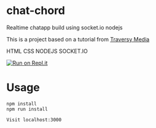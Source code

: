 # chat-chord

Realtime chatapp build using socket.io nodejs 

This is a project based on a tutorial from [Traversy Media](https://github.com/bradtraversy/chatcord)

HTML CSS NODEJS SOCKET.IO

[![Run on Repl.it](https://repl.it/badge/github/@amanjaswal/chat-chord)](https://repl.it/github/progressive-programmer/chat-chord)

# Usage

```
npm install
npm run install 

Visit localhost:3000
```


